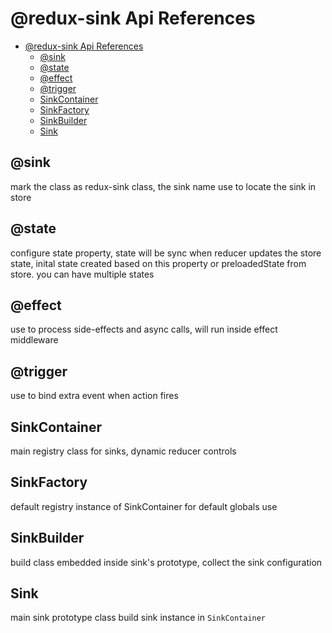 
# @redux-sink Api References
- [@redux-sink Api References](#redux-sink-api-references)
  - [@sink](#sink)
  - [@state](#state)
  - [@effect](#effect)
  - [@trigger](#trigger)
  - [SinkContainer](#sinkcontainer)
  - [SinkFactory](#sinkfactory)
  - [SinkBuilder](#sinkbuilder)
  - [Sink](#sink)

## @sink
mark the class as redux-sink class, the sink name use to locate the sink in store

## @state
configure state property, state will be sync when reducer updates the store state, inital state created based on this property or preloadedState from store. you can have multiple states

## @effect
use to process side-effects and async calls, will run inside effect middleware

## @trigger
use to bind extra event when action fires

## SinkContainer
main registry class for sinks, dynamic reducer controls

## SinkFactory
default registry instance of SinkContainer for default globals use

## SinkBuilder
build class embedded inside sink's prototype, collect the sink configuration

## Sink
main sink prototype class build sink instance in `SinkContainer`